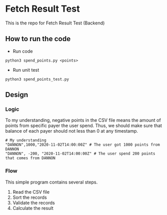 # Fetch Result Test
This is the repo for Fetch Result Test (Backend)

## How to run the code
- Run code
```
python3 spend_points.py <points>
```

- Run unit test
```
python3 spend_points_test.py
```

## Design
### Logic
To my understanding, negative points in the CSV file means the amount of points from specific payer the user spend. Thus, we should make sure that balance of each payer should not less than 0 at any timestamp. 
```
# My understanding
"DANNON",1000,"2020-11-02T14:00:00Z" # The user got 1000 points from DANNON
"DANNON", -200, "2020-11-02T14:00:00Z" # The user spend 200 points that comes from DANNON
```
### Flow
This simple program contains several steps.
1. Read the CSV file
2. Sort the records
3. Validate the records
4. Calculate the result